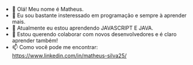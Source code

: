 - 👋 Olá! Meu nome é Matheus.
- 👀 Eu sou bastante insteressado em programação e sempre  à aprender mais.
- 🌱 Atualmente eu estou aprendendo JAVASCRIPT E JAVA.
- 💞️ Estou querendo colaborar com novos desenvolvedores e é claro aprender também!
- 📫 Como você pode me encontrar: https://www.linkedin.com/in/matheus-silva25/
